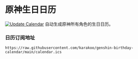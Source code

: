# 原神生日日历
[![Update Calendar](https://github.com/karakoo/genshin-birthday-calendar/actions/workflows/update-calendar.yml/badge.svg)](https://github.com/karakoo/genshin-birthday-calendar/actions/workflows/update-calendar.yml)
自动生成原神所有角色的生日日历。

### 日历订阅地址
```
https://raw.githubusercontent.com/karakoo/genshin-birthday-calendar/main/calendar.ics
```

